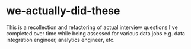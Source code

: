 # we-actually-did-these
This is a recollection and refactoring of actual interview questions I've completed over time while being assessed for various data jobs e.g. data integration engineer, analytics engineer, etc.
